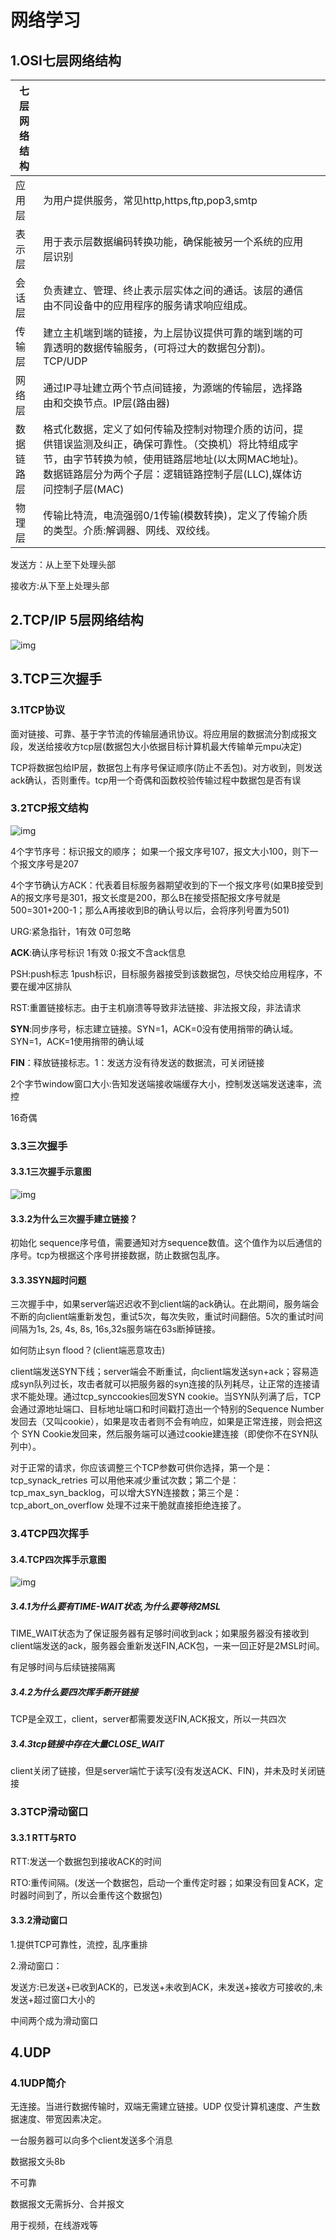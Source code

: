 # 网络学习

## 1.OSI七层网络结构

| 七层网络结构 |                                          |      |
| ------ | ---------------------------------------- | ---- |
| 应用层    | 为用户提供服务，常见http,https,ftp,pop3,smtp       |      |
| 表示层    | 用于表示层数据编码转换功能，确保能被另一个系统的应用层识别            |      |
| 会话层    | 负责建立、管理、终止表示层实体之间的通话。该层的通信由不同设备中的应用程序的服务请求响应组成。 |      |
| 传输层    | 建立主机端到端的链接，为上层协议提供可靠的端到端的可靠透明的数据传输服务，(可将过大的数据包分割)。TCP/UDP |      |
| 网络层    | 通过IP寻址建立两个节点间链接，为源端的传输层，选择路由和交换节点。IP层(路由器) |      |
| 数据链路层  | 格式化数据，定义了如何传输及控制对物理介质的访问，提供错误监测及纠正，确保可靠性。（交换机）将比特组成字节，由字节转换为帧，使用链路层地址(以太网MAC地址)。数据链路层分为两个子层：逻辑链路控制子层(LLC),媒体访问控制子层(MAC) |      |
| 物理层    | 传输比特流，电流强弱0/1传输(模数转换)，定义了传输介质的类型。介质:解调器、网线、双绞线。 |      |

发送方：从上至下处理头部

接收方:从下至上处理头部

## 2.TCP/IP  5层网络结构

![img](https://images2015.cnblogs.com/blog/705728/201604/705728-20160424234825491-384470376.png)

## 3.TCP三次握手

### 3.1TCP协议

面对链接、可靠、基于字节流的传输层通讯协议。将应用层的数据流分割成报文段，发送给接收方tcp层(数据包大小依据目标计算机最大传输单元mpu决定)

TCP将数据包给IP层，数据包上有序号保证顺序(防止不丢包)。对方收到，则发送ack确认，否则重传。tcp用一个奇偶和函数校验传输过程中数据包是否有误

### 3.2TCP报文结构



![img](https://images2015.cnblogs.com/blog/964016/201608/964016-20160829215953168-1927861560.png)



4个字节序号：标识报文的顺序； 如果一个报文序号107，报文大小100，则下一个报文序号是207

4个字节确认方ACK：代表着目标服务器期望收到的下一个报文序号(如果B接受到A的报文序号是301，报文长度是200，那么B在接受搭配报文序号就是500=301+200-1；那么A再接收到B的确认号以后，会将序列号置为501)

URG:紧急指针，1有效 0可忽略

**ACK**:确认序号标识  1有效 0:报文不含ack信息

PSH:push标志  1push标识，目标服务器接受到该数据包，尽快交给应用程序，不要在缓冲区排队

RST:重置链接标志。由于主机崩溃等导致非法链接、非法报文段，非法请求

**SYN**:同步序号，标志建立链接。SYN=1，ACK=0没有使用捎带的确认域。 SYN=1，ACK=1使用捎带的确认域

**FIN**：释放链接标志。1：发送方没有待发送的数据流，可关闭链接

2个字节window窗口大小:告知发送端接收端缓存大小，控制发送端发送速率，流控

16奇偶

### 3.3三次握手

#### 3.3.1三次握手示意图



![img](https://images2015.cnblogs.com/blog/964016/201608/964016-20160829221352886-141830767.png)

#### 3.3.2为什么三次握手建立链接？

初始化 sequence序号值，需要通知对方sequence数值。这个值作为以后通信的序号。tcp为根据这个序号拼接数据，防止数据包乱序。

#### 3.3.3SYN超时问题

三次握手中，如果server端迟迟收不到client端的ack确认。在此期间，服务端会不断的向client端重新发包，重试5次，每次失败，重试时间翻倍。5次的重试时间间隔为1s, 2s, 4s, 8s, 16s,32s服务端在63s断掉链接。

如何防止syn flood？(client端恶意攻击)

client端发送SYN下线；server端会不断重试，向client端发送syn+ack；容易造成syn队列过长，攻击者就可以把服务器的syn连接的队列耗尽，让正常的连接请求不能处理。通过tcp_synccookies回发SYN cookie。当SYN队列满了后，TCP会通过源地址端口、目标地址端口和时间戳打造出一个特别的Sequence Number发回去（又叫cookie），如果是攻击者则不会有响应，如果是正常连接，则会把这个 SYN Cookie发回来，然后服务端可以通过cookie建连接（即使你不在SYN队列中）。

对于正常的请求，你应该调整三个TCP参数可供你选择，第一个是：tcp_synack_retries 可以用他来减少重试次数；第二个是：tcp_max_syn_backlog，可以增大SYN连接数；第三个是：tcp_abort_on_overflow 处理不过来干脆就直接拒绝连接了。

### 3.4TCP四次挥手

#### 3.4.TCP四次挥手示意图



![img](https://images2015.cnblogs.com/blog/964016/201608/964016-20160829222234683-593863018.png)

#####  3.4.1为什么要有TIME-WAIT状态,为什么要等待2MSL

TIME_WAIT状态为了保证服务器有足够时间收到ack；如果服务器没有接收到client端发送的ack，服务器会重新发送FIN,ACK包，一来一回正好是2MSL时间。

有足够时间与后续链接隔离

##### 3.4.2为什么要四次挥手断开链接

TCP是全双工，client，server都需要发送FIN,ACK报文，所以一共四次

##### 3.4.3tcp链接中存在大量CLOSE_WAIT

client关闭了链接，但是server端忙于读写(没有发送ACK、FIN)，并未及时关闭链接

### 3.3TCP滑动窗口

#### 3.3.1 RTT与RTO

RTT:发送一个数据包到接收ACK的时间

RTO:重传间隔。(发送一个数据包，启动一个重传定时器；如果没有回复ACK，定时器时间到了，所以会重传这个数据包)

#### 3.3.2滑动窗口

1.提供TCP可靠性，流控，乱序重排

2.滑动窗口：

​    发送方:已发送+已收到ACK的，已发送+未收到ACK，未发送+接收方可接收的,未发送+超过窗口大小的

中间两个成为滑动窗口



## 4.UDP

### 4.1UDP简介

无连接。当进行数据传输时，双端无需建立链接。UDP 仅受计算机速度、产生数据速度、带宽因素决定。

一台服务器可以向多个client发送多个消息

数据报文头8b

不可靠

数据报文无需拆分、合并报文

用于视频，在线游戏等

   